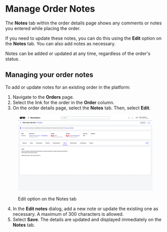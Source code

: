 # Manage Order Notes

The **Notes** tab within the order details page shows any comments or notes you entered while placing the order.

If you need to update these notes, you can do this using the **Edit** option on the **Notes** tab. You can also add notes as necessary.

Notes can be added or updated at any time, regardless of the order's status.

## Managing your order notes

To add or update notes for an existing order in the platform:

1. Navigate to the **Orders** page.
2. Select the link for the order in the **Order** column.&#x20;
3. On the order details page, select the **Notes** tab. Then, select **Edit**.&#x20;

<figure><img src="../../../.gitbook/assets/image (951).png" alt=""><figcaption><p>Edit option on the Notes tab</p></figcaption></figure>

4. In the **Edit notes** dialog, add a new note or update the existing one as necessary. A maximum of 300 characters is allowed.
5. Select **Save**. The details are updated and displayed immediately on the **Notes** tab.
